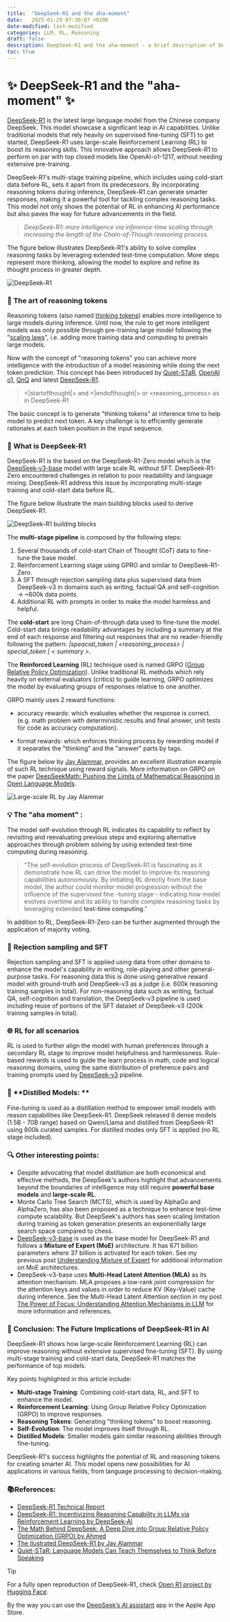```yaml
---
title:  "DeepSeek-R1 and the aha-moment"
date:   2025-01-29 07:30:07 +0200
date-modified: last-modified
categories: LLM, RL, Reasoning
draft: false
description: DeepSeek-R1 and the aha-moment - a brief description of DeepSeek-R1 achievements.
toc: true
---
```




# ✨ DeepSeek-R1 and the "aha-moment" ✨

[DeepSeek-R1](https://arxiv.org/abs/2501.12948) is the latest large language model from the Chinese company DeepSeek.  This model showcase a significant leap in AI capabilities. Unlike traditional models that rely heavily on supervised fine-tuning (SFT) to get started, DeepSeek-R1 uses large-scale Reinforcement Learning (RL) to boost its reasoning skills. This innovative approach allows DeepSeek-R1 to perform on par with top closed models like OpenAI-o1-1217, without needing extensive pre-training.

DeepSeek-R1's multi-stage training pipeline, which includes using cold-start data before RL, sets it apart from its predecessors. By incorporating reasoning tokens during inference, DeepSeek-R1 can generate smarter responses, making it a powerful tool for tackling complex reasoning tasks. This model not only shows the potential of RL in enhancing AI performance but also paves the way for future advancements in the field.

> *DeepSeek-R1: more intelligence via inference-time scaling through increasing the length of the Chain-of-Though reasoning process.*

The figure below illustrates DeepSeek-R1's ability to solve complex reasoning tasks by leveraging extended test-time computation. More steps represent more thinking, allowing the model to explore and refine its thought process in greater depth.

![DeepSeek-R1](./assets/image-20250129080442881.png)



### 🧠 **The art of reasoning tokens**

Reasoning tokens (also named [thinking tokens](https://marcelcastrobr.github.io/posts/2024-10-02-ThinkingTokens.html)) enables more intelligence to large models during inference. Until now, the rule to get more intelligent models was only possible through pre-training large model following the "[scaling laws](https://arxiv.org/pdf/2203.15556)", i.e. adding more training data and computing to pretrain large models.

Now with the concept of "reasoning tokens" you can achieve more intelligence with the introduction of a model reasoning while doing the next token prediction.  This concept has been introduced by  [Quiet-STaR](https://arxiv.org/abs/2403.09629),  [OpenAI o1](https://platform.openai.com/docs/guides/reasoning), [QnQ](https://qwenlm.github.io/blog/qwq-32b-preview/) and latest [DeepSeek-R1](https://arxiv.org/abs/2501.12948).   

> <|startofthought|> and <|endofthought|> or <reasoning_process>  as in DeepSeek-R1

The basic concept is to generate "thinking tokens" at inference time to help model to predict next token. A key challenge is to efficiently generate rationales at each token position in the input sequence. 

> 

### 🤔 What is DeepSeek-R1

DeepSeek-R1 is the based on the DeepSeek-R1-Zero model which is the [DeepSeek-v3-base](https://arxiv.org/pdf/2412.19437v1) model with large scale RL without SFT. DeepSeek-R1-Zero encountered challenges in relation to poor readability and language mixing.  DeepSeek-R1 address this issue by incorporating multi-stage training and cold-start data before RL. 

The figure below illustrate the main building blocks used to derive DeepSeek-R1.

 ![DeepSeek-R1 building blocks](./assets/image-20250128141446714.png)



The **multi-stage pipeline** is composed by the following steps:

1. Several thousands of cold-start Chain of Thought (CoT) data to fine-tune the base model.
2. Reinforcement Learning stage using GPRO and similar to DeepSeek-R1-Zero.
3. A SFT through rejection sampling data plus supervised data from DeepSeek-v3 in domains such as writing, factual QA and self-cognition  -> ~600k data points.
4. Additional RL with prompts in order to make the model harmless and helpful.

The **cold-start** are long Chain-of-through data used to fine-tune the model. Cold-start data brings readability advantages by including a summary at the end of each response and filtering out responses that are no reader-friendly following the pattern: *|speacial_token | <reasoning_process> | special_token | < summary >.*

 The **Reinforced Learning** (RL) technique used is named GRPO ([Group Relative Policy Optimization](https://arxiv.org/abs/2402.03300)). Unlike traditional RL methods which rely heavily on external evaluators (critics) to guide learning, GRPO optimizes the model by evaluating groups of responses relative to one another. 

GRPO mainly uses 2 reward functions:

- accuracy rewards: which evaluates whether the response is correct. (e.g. math problem with deterministic results and final answer, unit tests for code as accuracy computation).

- format rewards: which enforces thinking process by rewarding model if it separates the "thinking" and the "answer" parts by <think> tags.

The figure below by [Jay Alammar](https://newsletter.languagemodels.co/p/the-illustrated-deepseek-r1), provides an excellent illustration example of such RL technique using reward signals. More information on GRPO on the paper [DeepSeekMath: Pushing the Limits of Mathematical Reasoning in Open Language Models](https://arxiv.org/abs/2402.03300).  



![Large-scale RL by Jay Alammar](./assets/image-20250129083112616.png)

### 💡 **The "aha moment"** : 

The model self-evolution through RL indicates its capability to reflect by revisiting and reevaluating previous steps and exploring alternative approaches through problem solving by using extended test-time computing during reasoning.

> "The self-evolution process of DeepSeek-R1 is fascinating as it demonstrate how RL can drive the model to improve its reasoning capabilities autonomously. By initiating RL directly from the base model, the author could monitor model progression without the influence of the supervised fine -tuning stage - indicating how model evolves overtime and its ability to handle complex reasoning tasks by leveraging extended **test-time computing**."

In addition to RL, DeepSeek-R1-Zero can be further augmented through the application of majority voting.



### 📝  **Rejection sampling and SFT** 

Rejection sampling and SFT is applied using data from other domains to enhance the model's capability in writing, role-playing and other general-purpose tasks. For reasoning data this is done using generative reward model with ground-truth and DeepSeek-v3 as a judge (i.e. 600k reasoning training samples in total). For non-reasoning data such as writing, factual QA, self-cognition and translation, the DeepSeek-v3 pipeline is used including reuse of portions of the SFT dataset of DeepSeek-v3 (200k training samples in total). 

### 🌐 **RL for all scenarios** 

RL is used to further align the model with human preferences through a secondary RL stage to improve model helpfulness and harmlessness. Rule-based rewards is used to guide the learn process in math, code and logical reasoning domains, using the same distribution of preference pairs and training prompts used by [DeepSeek-v3](https://arxiv.org/pdf/2412.19437v1) pipeline.



### 🧪 **Distilled Models: **

Fine-tuning is used as a distillation method to empower small models with reason capabilities like DeepSeek-R1. DeepSeek released 6 dense models (1.5B - 70B range) based on Qwen/Llama and distilled from DeepSeek-R1 using 800k curated samples. For distilled modes only SFT is applied (no RL stage included).



### 🔍 **Other interesting points:**

- Despite advocating that model distillation are both economical and effective methods, the DeepSeek's authors highlight that advancements beyond the boundaries of intelligence may still require **powerful base models** and **large-scale RL**.
- Monte Carlo Tree Search (MCTS), which is used by AlphaGo and AlphaZero, has also been proposed as a technique to enhance test-time compute scalability. But DeepSeek's authors has seen scaling limitation during training as token generation presents an exponentially large search space compared to chess. 
- [DeepSeek-v3-base](https://arxiv.org/pdf/2412.19437v1) is used as the base model for DeepSeek-R1 and follows a **Mixture of Expert (MoE)** architecture. It has 671 billion parameters where 37 billion is activated for each token. See my previous post [Understanding Mixture of Expert](https://marcelcastrobr.github.io/posts/2024-05-19-UnderstandingMistureOfExperts.html) for additional information on MoE architectures.
- DeepSeek-v3-base uses **Multi-Head Latent Attention (MLA)** as its attention mechanism. MLA proposes a low-rank joint compression for the attention keys and values in order to reduce KV (Key-Value) cache during inference. See the Multi-Head Latent Attention section in my post [The Power of Focus: Understanding Attention Mechanisms in LLM](https://marcelcastrobr.github.io/posts/2025-01-03-OptimizingLLMAttention.html#multi-head-latent-attention) for more information and references.



### 🚀 Conclusion: The Future Implications of DeepSeek-R1 in AI 

DeepSeek-R1 shows how large-scale Reinforcement Learning (RL) can improve reasoning without extensive supervised fine-tuning (SFT). By using multi-stage training and cold-start data, DeepSeek-R1 matches the performance of top models. 

Key points highlighted in this article include:

- **Multi-stage Training**: Combining cold-start data, RL, and SFT to enhance the model.
- **Reinforcement Learning**: Using Group Relative Policy Optimization (GRPO) to improve responses.
- **Reasoning Tokens**: Generating "thinking tokens" to boost reasoning.
- **Self-Evolution**: The model improves itself through RL.
- **Distilled Models**: Smaller models gain similar reasoning abilities through fine-tuning.

DeepSeek-R1's success highlights the potential of RL and reasoning tokens for creating smarter AI. This model opens new possibilities for AI applications in various fields, from language processing to decision-making. 

### 📚**References:**

- [DeepSeek-R1 Technical Report](https://github.com/deepseek-ai/DeepSeek-R1/blob/main/DeepSeek_R1.pdf)
- [DeepSeek-R1: Incentivizing Reasoning Capability in LLMs via Reinforcement Learning by DeepSeek-AI](https://arxiv.org/abs/2501.12948) 
- [The Math Behind DeepSeek: A Deep Dive into Group Relative Policy Optimization (GRPO) by Ahmed](https://medium.com/@sahin.samia/the-math-behind-deepseek-a-deep-dive-into-group-relative-policy-optimization-grpo-8a75007491ba) 
- [The Ilustrated DeepSeek-R1 by Jay Alammar](https://newsletter.languagemodels.co/p/the-illustrated-deepseek-r1)
- [Quiet-STaR: Language Models Can Teach Themselves to Think Before Speaking](https://arxiv.org/abs/2403.09629)



> [!TIP]
>
> For a fully open reproduction of DeepSeek-R1, check [Open R1 project by Hugging Face](https://github.com/huggingface/open-r1).  
>
> By the way you can use the [DeepSeek’s AI assistant](https://apps.apple.com/in/app/deepseek-ai-assistant/id6737597349) app in the Apple App Store. 



